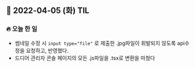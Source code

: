 ## 📆 2022-04-05 (화) TIL

### 🔥 오늘 한 일 <br>

- 썸네일 수정 시 ```input type="file"``` 로 제출한 .jpg파일이 휘발되지 않도록 api수정을 요청하고, 반영했다.  
- 드디어 관리자 콘솔 페이지의 모든 .js파일을 .tsx로 변환을 마쳤다
